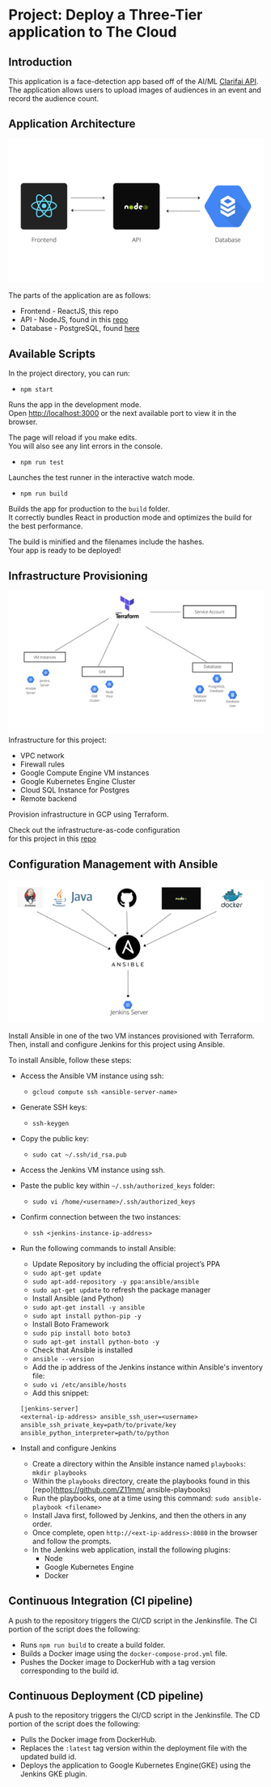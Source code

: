 # Project: Deploy a Three-Tier application to The Cloud

## Introduction
This application is a face-detection app based off of the AI/ML [Clarifai API](https://www.clarifai.com/models/ai-face-detection). The application allows users to upload images of audiences in an event and record the audience count. 

## Application Architecture
![Application Architecture](/assets/images/app-str.png)

The parts of the application are as follows:
* Frontend - ReactJS, this repo
* API - NodeJS, found in this [repo](https://github.com/Z11mm/sca-project-c2-app-api)
* Database - PostgreSQL, found [here](https://github.com/Z11mm/sca-project-c2-app-api/tree/main/postgres)

## Available Scripts

In the project directory, you can run:

* `npm start`

Runs the app in the development mode.  
Open [http://localhost:3000](http://localhost:3000) or the next available port to view it in the browser.

The page will reload if you make edits.  
You will also see any lint errors in the console.

* `npm run test`

Launches the test runner in the interactive watch mode.  

* `npm run build`

Builds the app for production to the `build` folder.  
It correctly bundles React in production mode and optimizes the build for the best performance.

The build is minified and the filenames include the hashes.  
Your app is ready to be deployed!

## Infrastructure Provisioning

![Provision infrastructure in GCP using Terraform](/assets/images/infra-provision.png)
Infrastructure for this project:
* VPC network
* Firewall rules
* Google Compute Engine VM instances
* Google Kubernetes Engine Cluster
* Cloud SQL Instance for Postgres
* Remote backend

Provision infrastructure in GCP using Terraform. 

Check out the infrastructure-as-code configuration  
for this project in this [repo](https://github.com/Z11mm/sca-project-c2-iac)

## Configuration Management with Ansible

![Configure Jenkins](/assets/images/jenkins-config.png)

Install Ansible in one of the two VM instances provisioned with Terraform. Then, install and configure Jenkins for this project using Ansible.

To install Ansible, follow these steps:
* Access the Ansible VM instance using ssh:
    - `gcloud compute ssh <ansible-server-name>`
* Generate SSH keys:
    - `ssh-keygen`
* Copy the public key:
    - `sudo cat ~/.ssh/id_rsa.pub`
* Access the Jenkins VM instance using ssh. 
* Paste the public key within `~/.ssh/authorized_keys` folder:
    - `sudo vi /home/<username>/.ssh/authorized_keys`
* Confirm connection between the two instances:
    - `ssh <jenkins-instance-ip-address>`
* Run the following commands to install Ansible:

    * Update Repository by including the official project’s PPA
    - `sudo apt-get update`
    - `sudo apt-add-repository -y ppa:ansible/ansible`
    - `sudo apt-get update` to refresh the package manager

    * Install Ansible (and Python)
    - `sudo apt-get install -y ansible`
    - `sudo apt install python-pip -y`

    * Install Boto Framework
    - `sudo pip install boto boto3`
    - `sudo apt-get install python-boto -y`

    * Check that Ansible is installed
    - `ansible --version`

    * Add the ip address of the Jenkins instance within Ansible's inventory file:
    - `sudo vi /etc/ansible/hosts`
    - Add this snippet:
    ```
    [jenkins-server]
    <external-ip-address> ansible_ssh_user=<username> ansible_ssh_private_key=path/to/private/key ansible_python_interpreter=path/to/python

    ```

* Install and configure Jenkins
    - Create a directory within the Ansible instance named `playbooks`:
        `mkdir playbooks`
    - Within the `playbooks` directory, create the playbooks found in this [repo](https://github.com/Z11mm/     ansible-playbooks)
    - Run the playbooks, one at a time using this command:
        `sudo ansible-playbook <filename>`
    - Install Java first, followed by Jenkins, and then the others in any order.
    - Once complete, open `http://<ext-ip-address>:8080` in the browser and follow the prompts.
    - In the Jenkins web application, install the following plugins:
        - Node
        - Google Kubernetes Engine
        - Docker

## Continuous Integration (CI pipeline)  
A push to the repository triggers the CI/CD script in the Jenkinsfile. The CI portion of the script does the following:
* Runs `npm run build` to create a build folder.
* Builds a Docker image using the `docker-compose-prod.yml` file.
* Pushes the Docker image to DockerHub with a tag version corresponding to the build id.


## Continuous Deployment (CD pipeline)
A push to the repository triggers the CI/CD script in the Jenkinsfile. The CD portion of the script does the following:
* Pulls the Docker image from DockerHub.
* Replaces the `:latest` tag version within the deployment file with the updated build id.
* Deploys the application to Google Kubernetes Engine(GKE) using the Jenkins GKE plugin.